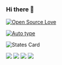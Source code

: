 ### Hi there 👋
[![Open Source Love](https://badges.frapsoft.com/os/v2/open-source.svg?v=103)](#) 

<!--
**panchalpk20/panchalpk20** is a ✨ _special_ ✨ repository because its `README.md` (this file) appears on your GitHub profile.



Here are some ideas to get you started:

- 🔭 I’m currently working on ...
- 🌱 I’m currently learning ...
- 👯 I’m looking to collaborate on ...
- 🤔 I’m looking for help with ...
- 💬 Ask me about ...
- 📫 How to reach me: ...
- 😄 Pronouns: ...
- ⚡ Fun fact: ...
-->

[![Auto type](https://readme-typing-svg.herokuapp.com/?lines=This+is+Purushottam+Panchal;Welcome+to+my+GitHub+profile)](https://git.io/typing-svg)


![States Card](https://github-readme-stats.vercel.app/api?username=panchalpk20&show_icons=true&theme=radical)

<a href="https://www.hackerrank.com/panchalpk20"><img src="https://img.shields.io/badge/-Hackerrank-2EC866?style=for-the-badge&logo=HackerRank&logoColor=white"></a>
<a href="https://www.linkedin.com/in/purushottampanchal/"><img src="https://img.shields.io/badge/LinkedIn-0077B5?style=for-the-badge&logo=linkedin&logoColor=white"></a>
<a href="https://www.quora.com/profile/Purushottam-33"><img src="https://img.shields.io/badge/Quora-%23B92B27.svg?&style=for-the-badge&logo=Quora&logoColor=white"></a>
<a href="https://www.sololearn.com/profile/19062226"><img src="https://img.shields.io/badge/-Sololearn-3a464b?style=for-the-badge&logo=Sololearn&logoColor=white"></a>

